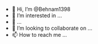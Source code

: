 - 👋 Hi, I’m @Behnam1398
- 👀 I’m interested in ...
- 🌱  ...
- 💞️ I’m looking to collaborate on ...
- 📫 How to reach me ...

<!---
Behnam1398/Behnam1398 is a ✨ special ✨ repository because its `README.md` (this file) appears on your GitHub profile.
You can click the Preview link to take a look at your changes.
--->
